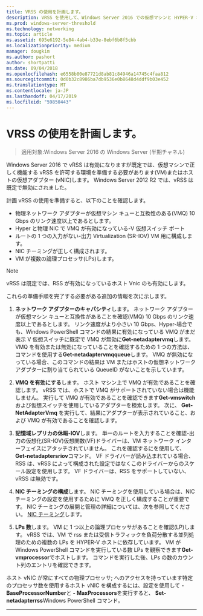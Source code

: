 ```yaml
---
title: VRSS の使用を計画します。
description: VRSS を使用して、Windows Server 2016 での仮想マシンと HYPER-V ホストを準備するのにには、このトピックを使用します。
ms.prod: windows-server-threshold
ms.technology: networking
ms.topic: article
ms.assetid: 695e6192-5e84-4ab4-b33e-8ebf6b8f5cbb
ms.localizationpriority: medium
manager: dougkim
ms.author: pashort
author: shortpatti
ms.date: 09/04/2018
ms.openlocfilehash: e6558b00e87721d8ab81c84946a14745c4faa812
ms.sourcegitcommit: 0d0b32c8986ba7db9536e0b8648d4ddf9b03e452
ms.translationtype: MT
ms.contentlocale: ja-JP
ms.lasthandoff: 04/17/2019
ms.locfileid: "59850443"
---
```

# <a name="plan-the-use-of-vrss"></a>VRSS の使用を計画します。

>適用対象:Windows Server 2016 の Windows Server (半期チャネル)

Windows Server 2016 で vRSS は有効になりますが既定では、仮想マシンで正しく機能する vRSS を許可する環境を準備する必要があります\(VM\)またはホストの仮想アダプター \(vNIC\)します。 Windows Server 2012 R2 では、vRSS は既定で無効にされました。

計画 vRSS の使用を準備すると、以下のことを確認します。

- 物理ネットワーク アダプターが仮想マシン キューと互換性のある\(VMQ\) 10 Gbps のリンク速度以上であるとします。
- Hyper と物理 NIC で VMQ が有効になっている\-V 仮想スイッチ ポート
- ルートの 1 つの入力がない\-出力 Virtualization \(SR\-IOV\) VM 用に構成します。
- NIC チーミングが正しく構成されます。
- VM が複数の論理プロセッサ\(LPs\)します。

>[!NOTE]
>vRSS は既定では、RSS が有効になっているホスト Vnic のも有効にします。

これらの準備手順を完了する必要がある追加の情報を次に示します。
  
1. **ネットワーク アダプターのキャパシティ**します。 ネットワーク アダプターが仮想マシン キューと互換性があることを確認\(VMQ\) 10 Gbps のリンク速度以上であるとします。 リンク速度がより小さい 10 Gbps、Hyper\-場合でも、Windows PowerShell コマンドの結果に有効になっている VMQ がまだ表示 V 仮想スイッチに既定で VMQ が無効に**Get-netadaptervmq**します。 VMQ を有効または無効になっていることを確認するための 1 つの方法は、コマンドを使用する**Get-netadaptervmqqueue**します。  VMQ が無効になっている場合、このコマンドの結果は VM またはホストの仮想ネットワーク アダプターに割り当てられている QueueID がないことを示しています。 
  
2. **VMQ を有効にする**します。 ホスト マシン上で VMQ が有効であることを確認します。 vRSS では、ホストで VMQ がサポートされていない場合は機能しません。 実行して VMQ が有効であることを確認できます**Get-vmswitch**および仮想スイッチを使用しているアダプターを検索します。 次に、 **Get-NetAdapterVmq** を実行して、結果にアダプターが表示されていること、および VMQ が有効であることを確認します。
  
3. **記憶域レプリカの休暇\-IOV**します。 単一のルートを入力することを確認\-出力の仮想化\(SR\-IOV\)仮想関数\(VF\)ドライバーは、VM ネットワーク インターフェイスにアタッチされていません。 これを確認するにを使用して、 **Get-netadaptersriov**コマンド。 VF ドライバーが読み込まれている場合、RSS は、vRSS によって構成された設定ではなくこのドライバーからのスケール設定を使用します。 VF ドライバーは、RSS をサポートしていない、vRSS は無効です。
  
4. **NIC チーミングの構成**します。 NIC チーミングを使用している場合は、NIC チーミングの設定を使用するために VMQ を正しく構成することが重要です。 NIC チーミングの展開と管理の詳細については、次を参照してください。 [NIC チーミング](https://docs.microsoft.com/windows-server/networking/technologies/nic-teaming/nic-teaming)します。

5. **LPs 数**します。 VM に 1 つ以上の論理プロセッサがあることを確認\(LP\)します。 vRSS では、VM で rss または受信トラフィックを負荷分散する並列処理のための複数の LPs を HYPER-V ホストに依存しています。 VM が Windows PowerShell コマンドを実行している数 LPs を観察できます**Get-vmprocessor**でホストします。 コマンドを実行した後、LPs の数のカウント列のエントリを確認できます。

ホスト vNIC が常にすべての物理プロセッサ; へのアクセスを持っています特定のプロセッサ数を使用するホスト vNIC を構成するには、設定を使用して **- BaseProcessorNumber**と **- MaxProcessors**を実行すると、 **Set-netadapterrss**Windows PowerShell コマンド。

---
